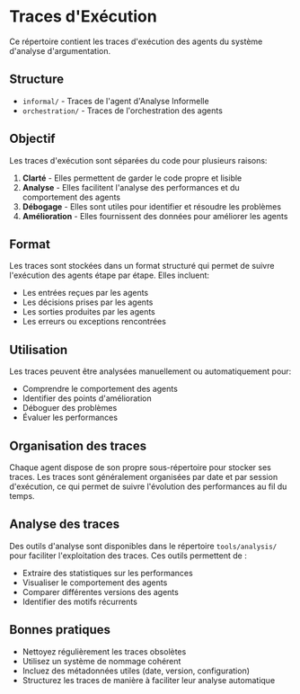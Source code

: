 # Traces d'Exécution

Ce répertoire contient les traces d'exécution des agents du système d'analyse d'argumentation.

## Structure

- `informal/` - Traces de l'agent d'Analyse Informelle
- `orchestration/` - Traces de l'orchestration des agents

## Objectif

Les traces d'exécution sont séparées du code pour plusieurs raisons:

1. **Clarté** - Elles permettent de garder le code propre et lisible
2. **Analyse** - Elles facilitent l'analyse des performances et du comportement des agents
3. **Débogage** - Elles sont utiles pour identifier et résoudre les problèmes
4. **Amélioration** - Elles fournissent des données pour améliorer les agents

## Format

Les traces sont stockées dans un format structuré qui permet de suivre l'exécution des agents étape par étape. Elles incluent:

- Les entrées reçues par les agents
- Les décisions prises par les agents
- Les sorties produites par les agents
- Les erreurs ou exceptions rencontrées

## Utilisation

Les traces peuvent être analysées manuellement ou automatiquement pour:

- Comprendre le comportement des agents
- Identifier des points d'amélioration
- Déboguer des problèmes
- Évaluer les performances

## Organisation des traces

Chaque agent dispose de son propre sous-répertoire pour stocker ses traces. Les traces sont généralement organisées par date et par session d'exécution, ce qui permet de suivre l'évolution des performances au fil du temps.

## Analyse des traces

Des outils d'analyse sont disponibles dans le répertoire `tools/analysis/` pour faciliter l'exploitation des traces. Ces outils permettent de :

- Extraire des statistiques sur les performances
- Visualiser le comportement des agents
- Comparer différentes versions des agents
- Identifier des motifs récurrents

## Bonnes pratiques

- Nettoyez régulièrement les traces obsolètes
- Utilisez un système de nommage cohérent
- Incluez des métadonnées utiles (date, version, configuration)
- Structurez les traces de manière à faciliter leur analyse automatique
